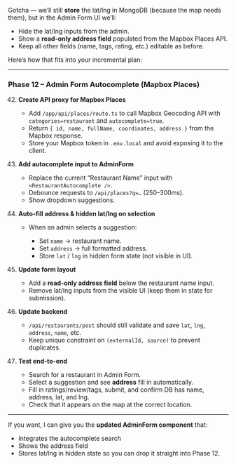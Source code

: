 Gotcha — we’ll still **store** the lat/lng in MongoDB (because the map needs them), but in the Admin Form UI we’ll:

* Hide the lat/lng inputs from the admin.
* Show a **read-only address field** populated from the Mapbox Places API.
* Keep all other fields (name, tags, rating, etc.) editable as before.

Here’s how that fits into your incremental plan:

---

### **Phase 12 – Admin Form Autocomplete (Mapbox Places)**

42. **Create API proxy for Mapbox Places**

    * Add `/app/api/places/route.ts` to call Mapbox Geocoding API with `categories=restaurant` and `autocomplete=true`.
    * Return `{ id, name, fullName, coordinates, address }` from the Mapbox response.
    * Store your Mapbox token in `.env.local` and avoid exposing it to the client.

43. **Add autocomplete input to AdminForm**

    * Replace the current “Restaurant Name” input with `<RestaurantAutocomplete />`.
    * Debounce requests to `/api/places?q=…` (250–300ms).
    * Show dropdown suggestions.

44. **Auto-fill address & hidden lat/lng on selection**

    * When an admin selects a suggestion:

      * Set `name` → restaurant name.
      * Set `address` → full formatted address.
      * Store `lat` / `lng` in hidden form state (not visible in UI).

45. **Update form layout**

    * Add a **read-only address field** below the restaurant name input.
    * Remove lat/lng inputs from the visible UI (keep them in state for submission).

46. **Update backend**

    * `/api/restaurants/post` should still validate and save `lat`, `lng`, `address`, `name`, etc.
    * Keep unique constraint on `(externalId, source)` to prevent duplicates.

47. **Test end-to-end**

    * Search for a restaurant in Admin Form.
    * Select a suggestion and see **address** fill in automatically.
    * Fill in ratings/review/tags, submit, and confirm DB has name, address, lat, and lng.
    * Check that it appears on the map at the correct location.

---

If you want, I can give you the **updated AdminForm component** that:

* Integrates the autocomplete search
* Shows the address field
* Stores lat/lng in hidden state
  so you can drop it straight into Phase 12.
